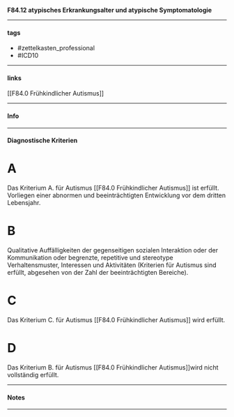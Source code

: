 __F84.12 atypisches Erkrankungsalter und atypische Symptomatologie__

___________________________________________
#### tags

- #zettelkasten_professional
- #ICD10 
___________________________________________
#### links

[[F84.0 Frühkindlicher Autismus]]

___________________________________________
#### Info

___________________________________________
#### Diagnostische Kriterien

# A
Das Kriterium A. für Autismus [[F84.0 Frühkindlicher Autismus]] ist erfüllt. Vorliegen einer abnormen und beeinträchtigten Entwicklung vor dem dritten Lebensjahr.

# B
Qualitative Auffälligkeiten der gegenseitigen sozialen Interaktion oder der Kommunikation oder begrenzte, repetitive und stereotype Verhaltensmuster, Interessen und Aktivitäten (Kriterien für Autismus sind erfüllt, abgesehen von der Zahl der beeinträchtigten Bereiche).

# C
Das Kriterium C. für Autismus [[F84.0 Frühkindlicher Autismus]] wird erfüllt.

# D
Das Kriterium B. für Autismus [[F84.0 Frühkindlicher Autismus]]wird nicht vollständig erfüllt.
___________________________________________
#### Notes

___________________________________________

